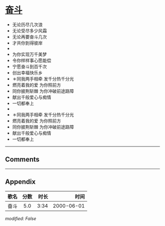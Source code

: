 # [奋斗](https://music.163.com/song?id=27506281)

* 无论历尽几次浪
* 无论受尽多少风霜
* 无论再要奋斗几次
* 才共你到得彼岸
* 
* 为你实现万千美梦
* 令你样样事心愿能偿
* 宁愿奋斗到百千次
* 创出幸福快乐乡
* ＊同我两手相牵 发千分热千分光
* 燃亮着我的爱 为你照前方
* 同你披荆斩棘 为你冲破前途路障
* 献出千般爱心与痴情
* 一切都奉上
* 
* ＊同我两手相牵 发千分热千分光
* 燃亮着我的爱 为你照前方
* 同你披荆斩棘 为你冲破前途路障
* 献出千般爱心与痴情
* 一切都奉上


---

## Comments


---

## Appendix

|歌名|分数|时长|时间|
|:---|:---:|---:|---:|
|奋斗|5.0|3:34|2000-06-01

*modified: False*